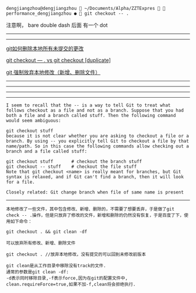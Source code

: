 
```
dengjiangzhou@dengjiangzhou  ~/Documents/Alpha/ZZTExpres   performance_dengjiangzhou ●  git checkout -- .
```



注意啊， bare double dash 后面 有一个 dot

<hr>



<hr>





[git如何删除本地所有未提交的更改](https://www.v2ex.com/t/66718)





[git checkout — . vs git checkout [duplicate]
](https://stackoverflow.com/questions/41101998/git-checkout-vs-git-checkout)





[git 强制放弃本地修改（新增、删除文件）](https://blog.csdn.net/u012672646/article/details/56676804)





<hr>



<hr>




<hr>



<hr>



```
I seem to recall that the -- is a way to tell Git to treat what follows checkout as a file and not as a branch. Suppose that you had both a file and a branch called stuff. Then the following command would seem ambiguous:

git checkout stuff
because it is not clear whether you are asking to checkout a file or a branch. By using -- you explicitly tell Git to checkout a file by that name/path. So in this case the following commands allow checking out a branch and a file called stuff:

git checkout stuff       # checkout the branch stuff
git checkout -- stuff    # checkout the file stuff
Note that git checkout <name> is really meant for branches, but Git syntax is relaxed, and if Git can't find a branch, then it will look for a file.

Closely related: Git change branch when file of same name is present
```


<hr>


```
本地修改了一些文件，其中包含修改、新增、删除的，不需要了想要丢弃，于是做了git check -- .操作，但是只放弃了修改的文件，新增和删除的仍然没有恢复，于是百度了下，使用如下命令：

git checkout . && git clean -df

可以放弃所有修改、新增、删除文件

git checkout . //放弃本地修改，没有提交的可以回到未修改前版本

git clean是从工作目录中移除没有track的文件.
通常的参数是git clean -df:
-d表示同时移除目录,-f表示force,因为在git的配置文件中, clean.requireForce=true,如果不加-f,clean将会拒绝执行.

```
